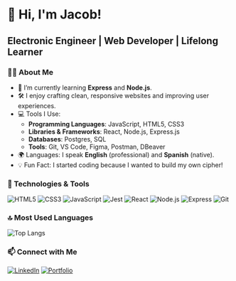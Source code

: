 # 👋 Hi, I'm Jacob!
## Electronic Engineer | Web Developer | Lifelong Learner

### 🧑‍💻 About Me
- 🌱 I’m currently learning **Express** and **Node.js**.
- 🛠️ I enjoy crafting clean, responsive websites and improving user experiences.
- 💻 Tools I Use:
  - **Programming Languages**: JavaScript, HTML5, CSS3
  - **Libraries & Frameworks**: React, Node.js, Express.js
  - **Databases**: Postgres, SQL
  - **Tools**: Git, VS Code, Figma, Postman, DBeaver
- 🌍 Languages: I speak **English** (professional) and **Spanish** (native).
- 💡 Fun Fact: I started coding because I wanted to build my own cipher!


### 🔧 Technologies & Tools
![HTML5](https://img.shields.io/badge/-HTML5-E34F26?style=flat&logo=html5&logoColor=white)
![CSS3](https://img.shields.io/badge/-CSS3-1572B6?style=flat&logo=css3&logoColor=white)
![JavaScript](https://img.shields.io/badge/-JavaScript-F7DF1E?style=flat&logo=javascript&logoColor=black)
![Jest](https://img.shields.io/badge/-Jest-C21325?style=flat&logo=jest&logoColor=white)
![React](https://img.shields.io/badge/-React-61DAFB?style=flat&logo=react&logoColor=white)
![Node.js](https://img.shields.io/badge/-Node.js-339933?style=flat&logo=node.js&logoColor=white)
![Express](https://img.shields.io/badge/-Express-333333?style=flat&logo=express&logoColor=white)
![Git](https://img.shields.io/badge/-Git-F05032?style=flat&logo=git&logoColor=white)


### 🔝 Most Used Languages
![Top Langs](https://github-readme-stats.vercel.app/api/top-langs/?username=jacob-guerrero&layout=compact&theme=radical)


### 📫 Connect with Me
[![LinkedIn](https://img.shields.io/badge/-LinkedIn-blue?style=flat&logo=linkedin&logoColor=white)](https://linkedin.com/in/wj-guerrero)
[![Portfolio](https://img.shields.io/badge/-Portfolio-black?style=flat&logo=github&logoColor=white)](https://github.com/jacob-guerrero)

<!--
**jacob-guerrero/jacob-guerrero** is a ✨ _special_ ✨ repository because its `README.md` (this file) appears on your GitHub profile.

Here are some ideas to get you started:

- 🔭 I’m currently working on ...
- 🌱 I’m currently learning ...
- 👯 I’m looking to collaborate on ...
- 🤔 I’m looking for help with ...
- 💬 Ask me about ...
- 📫 How to reach me: ...
- 😄 Pronouns: ...
- ⚡ Fun fact: ...
-->
